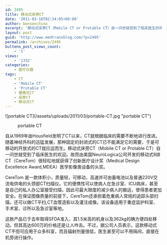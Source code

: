 ```yaml
---
id: 2495
title: 移动式床旁CT
date: '2011-03-18T02:34:05+00:00'
author: bensonchina
excerpt: '移动式床旁CT（Mobile CT or Protable CT）自一问世就受到了临床医生的欢迎，美国NeuroLogica公司开发的移动式8排CT（CereTom）对于神经外科医生来说更是提供了不少方便。'
layout: post
guid: 'http://www.medtransblog.com/?p=2495'
permalink: /archives/2495
bulteno_post_views_count:
    - '1'
views:
    - '1332'
categories:
    - 医疗仪器
tags:
    - CT
    - 'Mobile CT'
    - 'Protable CT'
    - 便携式CT
    - 床旁CT
    - 移动式CT
---
```


<div class="mceTemp mceIEcenter"><dl id="attachment_2496"><dt>![portable CT](/assets/uploads/2011/03/portable-CT.jpg "portable CT")</dt></dl><dl class="wp-caption aligncenter" id="attachment_2496" style="width: 478px;"><dt class="wp-caption-dt"></dt><dd class="wp-caption-dd">portable CT</dd></dl></div>自从1969年由Housfield发明了CT以来，CT就根据临床的需要不断地进行改进。随着神经外科的迅猛发展，那种固定的封闭式的CT已不能满足它的需要，于是可移动的开放式的CT就应运而生。移动式床旁CT（Mobile CT or Protable CT）自一问世就受到了临床医生的欢迎。故而由美国NeuroLogica公司开发的移动式8排CT（CereTom）很轻松地就获得了创新医疗设计奖（Medical Design Excellence Award,MDEA）医学影像类设备的头奖。

CereTom 是一款体积小，质量轻，可移动，高速并可由蓄电池以及普通220V交流电供电的头颈部CT扫描仪。它的便携性可以使病人在急诊室、ICU病床，甚至是自己的私人办公室接受扫描，因此可最大限度的减少病人的搬运，使得患者更加安全。在保证图像质量的前提下，CereTom还承担着危重病人常规的追踪头部扫描，还可以做CT平扫,CT血管造影以及灌注成像。该设备适用于重症监护科室、手术室、诊所以及急诊室等地。

这款产品已于去年取得SFDA准入，其1.5米高的机身以及362kg的确方便四处移动。但其高达600万的价格还是让人咋舌。不过，据公司人员表示，这款移动式CT不但可应用于众多科室，而且辐射剂量很低，医生甚至可以不用隔间，直接在机旁进行操作。
